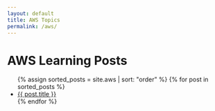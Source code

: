 ```yaml
---
layout: default
title: AWS Topics
permalink: /aws/
---
```


# AWS Learning Posts

<ul>
  {% assign sorted_posts = site.aws | sort: "order" %}
  {% for post in sorted_posts %}
    <li><a href="{{ post.url }}">{{ post.title }}</a></li>
  {% endfor %}
</ul>
